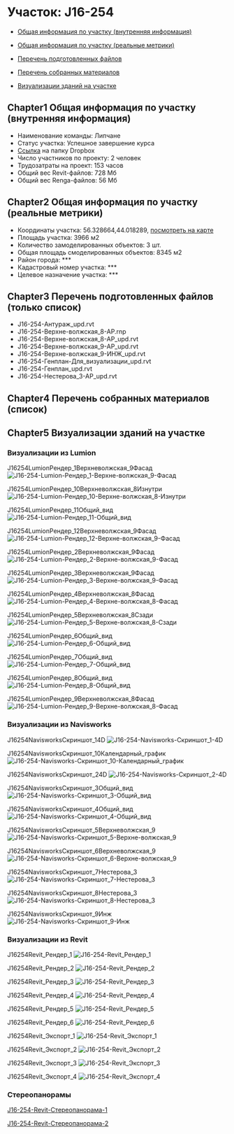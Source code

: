 # Участок: J16-254

* [Общая информация по участку (внутренняя информация)](#Chapter1)

* [Общая информация по участку (реальные метрики)](#Chapter2)

* [Перечень подготовленных файлов](#Chapter3)

* [Перечень собранных материалов](#Chapter4)

* [Визуализации зданий на участке](#Chapter5)

## <a id="test">Chapter1</a> Общая информация по участку (внутренняя информация)
+ Наименование команды: Липчане
+ Статус участка: Успешное завершение курса
+ [Ссылка](https://www.dropbox.com/sh/wvvgv1nw1iqred9/AADciIVkZaFI_qWntzvNknDsa/J16_254?dl=0) на папку Dropbox
+ Число участников по проекту: 2 человек
+ Трудозатраты на проект: 153 часов
+ Общий вес Revit-файлов: 728 Мб
+ Общий вес Renga-файлов: 56 Мб
## <a id="test">Chapter2</a> Общая информация по участку (реальные метрики)
+ Координаты участка: 56.328664,44.018289, [посмотреть на карте]("yandex.ru/maps/47/nizhny-novgorod/?ll=56.328664%2C44.018289&z=19")
+ Площадь участка: 3966 м2
+ Количество замоделированных объектов: 3 шт.
+ Общая площадь смоделированных объектов: 8345 м2
+ Район города: *** 
+ Кадастровый номер участка: *** 
+ Целевое назначение участка: *** 
## <a id="test">Chapter3</a> Перечень подготовленных файлов (только список)
+ J16-254-Антураж_upd.rvt
+ J16-254-Верхне-волжская_8-АР.rnp
+ J16-254-Верхне-волжская_8-АР_upd.rvt
+ J16-254-Верхне-волжская_9-АР_upd.rvt
+ J16-254-Верхне-волжская_9-ИНЖ_upd.rvt
+ J16-254-Генплан-Для_визуализации_upd.rvt
+ J16-254-Генплан_upd.rvt
+ J16-254-Нестерова_3-АР_upd.rvt
## <a id="test">Chapter4</a> Перечень собранных материалов (список)
## <a id="test">Chapter5</a> Визуализации зданий на участке
### Визуализации из Lumion
J16254LumionРендер_1Верхневолжская_9Фасад
![J16-254-Lumion-Рендер_1-Верхне-волжская_9-Фасад](/Images/J16_254/J16-254-Lumion-Рендер_1-Верхне-волжская_9-Фасад_Compressed.jpg)

J16254LumionРендер_10Верхневолжская_8Изнутри
![J16-254-Lumion-Рендер_10-Верхне-волжская_8-Изнутри](/Images/J16_254/J16-254-Lumion-Рендер_10-Верхне-волжская_8-Изнутри_Compressed.jpg)

J16254LumionРендер_11Общий_вид
![J16-254-Lumion-Рендер_11-Общий_вид](/Images/J16_254/J16-254-Lumion-Рендер_11-Общий_вид_Compressed.jpg)

J16254LumionРендер_12Верхневолжская_9Фасад
![J16-254-Lumion-Рендер_12-Верхне-волжская_9-Фасад](/Images/J16_254/J16-254-Lumion-Рендер_12-Верхне-волжская_9-Фасад_Compressed.jpg)

J16254LumionРендер_2Верхневолжская_9Фасад
![J16-254-Lumion-Рендер_2-Верхне-волжская_9-Фасад](/Images/J16_254/J16-254-Lumion-Рендер_2-Верхне-волжская_9-Фасад_Compressed.jpg)

J16254LumionРендер_3Верхневолжская_9Фасад
![J16-254-Lumion-Рендер_3-Верхне-волжская_9-Фасад](/Images/J16_254/J16-254-Lumion-Рендер_3-Верхне-волжская_9-Фасад_Compressed.jpg)

J16254LumionРендер_4Верхневолжская_8Фасад
![J16-254-Lumion-Рендер_4-Верхне-волжская_8-Фасад](/Images/J16_254/J16-254-Lumion-Рендер_4-Верхне-волжская_8-Фасад_Compressed.jpg)

J16254LumionРендер_5Верхневолжская_8Сзади
![J16-254-Lumion-Рендер_5-Верхне-волжская_8-Сзади](/Images/J16_254/J16-254-Lumion-Рендер_5-Верхне-волжская_8-Сзади_Compressed.jpg)

J16254LumionРендер_6Общий_вид
![J16-254-Lumion-Рендер_6-Общий_вид](/Images/J16_254/J16-254-Lumion-Рендер_6-Общий_вид_Compressed.jpg)

J16254LumionРендер_7Общий_вид
![J16-254-Lumion-Рендер_7-Общий_вид](/Images/J16_254/J16-254-Lumion-Рендер_7-Общий_вид_Compressed.jpg)

J16254LumionРендер_8Общий_вид
![J16-254-Lumion-Рендер_8-Общий_вид](/Images/J16_254/J16-254-Lumion-Рендер_8-Общий_вид_Compressed.jpg)

J16254LumionРендер_9Верхневолжская_8Фасад
![J16-254-Lumion-Рендер_9-Верхне-волжская_8-Фасад](/Images/J16_254/J16-254-Lumion-Рендер_9-Верхне-волжская_8-Фасад_Compressed.jpg)

### Визуализации из Navisworks
J16254NavisworksСкриншот_14D
![J16-254-Navisworks-Скриншот_1-4D](/Images/J16_254/J16-254-Navisworks-Скриншот_1-4D_Compressed.jpg)

J16254NavisworksСкриншот_10Календарный_график
![J16-254-Navisworks-Скриншот_10-Календарный_график](/Images/J16_254/J16-254-Navisworks-Скриншот_10-Календарный_график_Compressed.jpg)

J16254NavisworksСкриншот_24D
![J16-254-Navisworks-Скриншот_2-4D](/Images/J16_254/J16-254-Navisworks-Скриншот_2-4D_Compressed.jpg)

J16254NavisworksСкриншот_3Общий_вид
![J16-254-Navisworks-Скриншот_3-Общий_вид](/Images/J16_254/J16-254-Navisworks-Скриншот_3-Общий_вид_Compressed.jpg)

J16254NavisworksСкриншот_4Общий_вид
![J16-254-Navisworks-Скриншот_4-Общий_вид](/Images/J16_254/J16-254-Navisworks-Скриншот_4-Общий_вид_Compressed.jpg)

J16254NavisworksСкриншот_5Верхневолжская_9
![J16-254-Navisworks-Скриншот_5-Верхне-волжская_9](/Images/J16_254/J16-254-Navisworks-Скриншот_5-Верхне-волжская_9_Compressed.jpg)

J16254NavisworksСкриншот_6Верхневолжская_9
![J16-254-Navisworks-Скриншот_6-Верхне-волжская_9](/Images/J16_254/J16-254-Navisworks-Скриншот_6-Верхне-волжская_9_Compressed.jpg)

J16254NavisworksСкриншот_7Нестерова_3
![J16-254-Navisworks-Скриншот_7-Нестерова_3](/Images/J16_254/J16-254-Navisworks-Скриншот_7-Нестерова_3_Compressed.jpg)

J16254NavisworksСкриншот_8Нестерова_3
![J16-254-Navisworks-Скриншот_8-Нестерова_3](/Images/J16_254/J16-254-Navisworks-Скриншот_8-Нестерова_3_Compressed.jpg)

J16254NavisworksСкриншот_9Инж
![J16-254-Navisworks-Скриншот_9-Инж](/Images/J16_254/J16-254-Navisworks-Скриншот_9-Инж_Compressed.jpg)

### Визуализации из Revit
J16254Revit_Рендер_1
![J16-254-Revit_Рендер_1](/Images/J16_254/J16-254-Revit_Рендер_1_Compressed.jpg)

J16254Revit_Рендер_2
![J16-254-Revit_Рендер_2](/Images/J16_254/J16-254-Revit_Рендер_2_Compressed.jpg)

J16254Revit_Рендер_3
![J16-254-Revit_Рендер_3](/Images/J16_254/J16-254-Revit_Рендер_3_Compressed.jpg)

J16254Revit_Рендер_4
![J16-254-Revit_Рендер_4](/Images/J16_254/J16-254-Revit_Рендер_4_Compressed.jpg)

J16254Revit_Рендер_5
![J16-254-Revit_Рендер_5](/Images/J16_254/J16-254-Revit_Рендер_5_Compressed.jpg)

J16254Revit_Рендер_6
![J16-254-Revit_Рендер_6](/Images/J16_254/J16-254-Revit_Рендер_6_Compressed.jpg)

J16254Revit_Экспорт_1
![J16-254-Revit_Экспорт_1](/Images/J16_254/J16-254-Revit_Экспорт_1_Compressed.jpg)

J16254Revit_Экспорт_2
![J16-254-Revit_Экспорт_2](/Images/J16_254/J16-254-Revit_Экспорт_2_Compressed.jpg)

J16254Revit_Экспорт_3
![J16-254-Revit_Экспорт_3](/Images/J16_254/J16-254-Revit_Экспорт_3_Compressed.jpg)

J16254Revit_Экспорт_4
![J16-254-Revit_Экспорт_4](/Images/J16_254/J16-254-Revit_Экспорт_4_Compressed.jpg)

### Стереопанорамы
[J16-254-Revit-Стереопанорама-1](https://pano.autodesk.com/pano.html?url=jpgs/48ea3408-77ab-4b82-80ed-626255d52385&version=2)

[J16-254-Revit-Стереопанорама-2](https://pano.autodesk.com/pano.html?url=jpgs/e9509ed5-0d98-48fa-b3d5-b75e6ab2038b&version=2)

